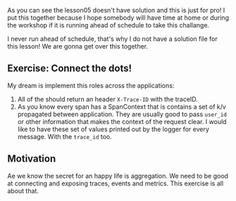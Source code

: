 As you can see the lesson05 doesn't have solution and this is just for pro!
I put this together because I hope somebody will have time at home or during the
workshop if it is running ahead of schedule to take this challange.

I never run ahead of schedule, that's why I do not have a solution file for this
lesson! We are gonna get over this together.

## Exercise: Connect the dots!

My dream is implement this roles across the applications:

1. All of the should return an header `X-Trace-ID` with the traceID.
2. As you know every span has a SpanContext that is contains a set of k/v
   propagated between application. They are usually good to pass `user_id` or
   other information that makes the context of the request clear. I would like
   to have these set of values printed out by the logger for every message. With
   the `trace_id` too.

## Motivation
Ae we know the secret for an happy life is aggregation. We need to be good at
connecting and exposing traces, events and metrics. This exercise is all about
that.
